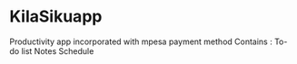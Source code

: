 # KilaSikuapp
Productivity app incorporated with mpesa payment method
Contains :
To-do list
Notes
Schedule
